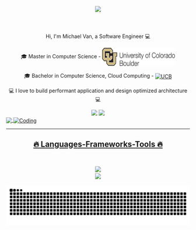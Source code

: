 <h1 align="center">
  <a href="https://git.io/typing-svg">
    <img src="https://readme-typing-svg.demolab.com?font=Fira+Code&pause=1000&width=435&lines=Hi+There+%F0%9F%91%8B+;This+is+Michael+Van;A+Software+Engineer;&center=true&size=30">
  </a>
</h1>

<br>
<p align="center">
  Hi, I'm Michael Van, a Software Engineer 💻
  <br>
  <br>
  🎓 Master in Computer Science - <a href="#"><img src="colorado.png" alt="UCB" title="UCB" align="center" width="200" height="50"/></a>
  <br>
  <br>
  🎓 Bachelor in Computer Science, Cloud Computing - <a href="#"><img src="![image](https://github.com/user-attachments/assets/bb4b8144-5282-487d-a85e-d737e2258af4)
" alt="UCB" title="UCB" align="center" width="150" height="75"/></a>
  <br>
  <br>
  💻 I love to build performant application and design optimized architecture 💻
  <br>
</p>

<div align="center">
  <a href="michaelvanmail@gmail.com"><img src="https://img.shields.io/badge/-Gmail-%23333?style=for-the-badge&logo=gmail&logoColor=white" target="_blank"></a>
  <a href="https://www.linkedin.com/in/atmichaelvan/" target="_blank"><img src="https://img.shields.io/badge/-LinkedIn-%230077B5?style=for-the-badge&logo=linkedin&logoColor=white" target="_blank"></a> 
</div>

<div>
  <a href="https://github.com/HaoyL666">
   <img align="center" height="170" src="https://github-readme-stats.vercel.app/api/top-langs/?username=HaoyL666&layout=compact&langs_count=16&theme=dracula"/>
  <!-- <img align="center" src="https://github-readme-stats.vercel.app/api?username=HaoyL666&show_icons=true&theme=dracula&include_all_commits=true&count_private=true&hide=issues"/> -->
  <img align="center" alt="Coding" height="170" width="500" src="https://res.cloudinary.com/practicaldev/image/fetch/s--sNXjzc6P--/c_limit%2Cf_auto%2Cfl_progressive%2Cq_66%2Cw_880/https://media1.tenor.com/images/0c34272909ee2a4db5606a014082312b/tenor.gif%3Fitemid%3D15828752">
</div>

<hr>
<h2 align="center">🔥 Languages-Frameworks-Tools 🔥</h2>
<br>
<p align="center">
  <a href="https://skillicons.dev">
    <img src="https://skillicons.dev/icons?i=git,react,nodejs,github,js,java,py,cpp,express,ts,webpack" /><br>
    <img src="https://skillicons.dev/icons?i=aws,kubernetes,docker,grafana,prometheus,mongodb,postgres,html,sass,redux" />

  </a>
</p>
<picture>
  <source media="(prefers-color-scheme: dark)" srcset="https://raw.githubusercontent.com/michaelvan996/michaelvan996/output/github-contribution-grid-snake-dark.svg">
  <source media="(prefers-color-scheme: light)" srcset="https://raw.githubusercontent.com/michaelvan996/michaelvan996/output/github-contribution-grid-snake.svg">
  <img alt="github contribution grid snake animation" src="https://raw.githubusercontent.com/michaelvan996/michaelvan996/output/github-contribution-grid-snake.svg">
</picture>

